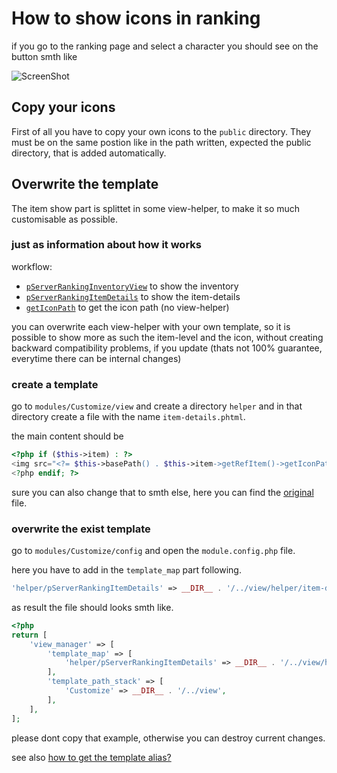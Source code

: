 # How to show icons in ranking

if you go to the ranking page and select a character you should see on the button smth like

![ScreenShot](/doc/images/RANKING_DEFAULT.png)

## Copy your icons

First of all you have to copy your own icons to the `public` directory. They must be on the same postion like in the path written, expected the public directory, that is added automatically.
 
## Overwrite the template

The item show part is splittet in some view-helper, to make it so much customisable as possible.

### just as information about how it works

workflow:
 - [`pServerRankingInventoryView`](https://github.com/kokspflanze/PServerRanking/blob/master/view/p-server-ranking/character/index.twig#L47) to show the inventory
 - [`pServerRankingItemDetails`](https://github.com/kokspflanze/PServerRanking/blob/master/view/helper/inventory-view.phtml#L10) to show the item-details
 - [`getIconPath`](https://github.com/kokspflanze/PServerRanking/blob/master/view/helper/item-details.phtml#L2) to get the icon path (no view-helper)
 
you can overwrite each view-helper with your own template, so it is possible to show more as such the item-level and the icon, without creating backward compatibility problems, if you update (thats not 100% guarantee, everytime there can be internal changes)
 
### create a template

go to `modules/Customize/view` and create a directory `helper` and in that directory create a file with the name `item-details.phtml`.

the main content should be 

```php
<?php if ($this->item) : ?>
<img src="<?= $this->basePath() . $this->item->getRefItem()->getIconPath() ?>" />
<?php endif; ?>
```

sure you can also change that to smth else, here you can find the [original](https://github.com/kokspflanze/PServerRanking/blob/master/view/helper/item-details.phtml) file.

### overwrite the exist template

go to `modules/Customize/config` and open the `module.config.php` file.

here you have to add in the `template_map` part following.

```php
'helper/pServerRankingItemDetails' => __DIR__ . '/../view/helper/item-details.phtml',
```

as result the file should looks smth like.

```php
<?php
return [
    'view_manager' => [
        'template_map' => [
            'helper/pServerRankingItemDetails' => __DIR__ . '/../view/helper/item-details.phtml',
        ],
        'template_path_stack' => [
            'Customize' => __DIR__ . '/../view',
        ],
    ],
];
```

please dont copy that example, otherwise you can destroy current changes.

see also [how to get the template alias?](/doc/general-setup/CUSTOMIZE.md#how-to-get-the-template-alias)
